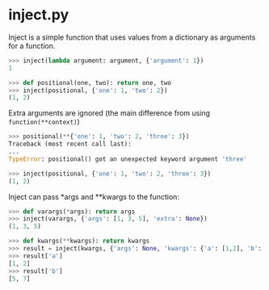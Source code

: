 inject.py
=========

Inject is a simple function that uses values from a dictionary as arguments for a function.

```python
>>> inject(lambda argument: argument, {'argument': 1})
1

>>> def positional(one, two): return one, two
>>> inject(positional, {'one': 1, 'two': 2})
(1, 2)
```

Extra arguments are ignored (the main difference from using
`function(**context)`)

```python
>>> positional(**{'one': 1, 'two': 2, 'three': 3})
Traceback (most recent call last):
...
TypeError: positional() got an unexpected keyword argument 'three'

>>> inject(positional, {'one': 1, 'two': 2, 'three': 3})
(1, 2)
```

Inject can pass *args and **kwargs to the function:

```python
>>> def varargs(*args): return args
>>> inject(varargs, {'args': [1, 3, 5], 'extra': None})
(1, 3, 5)

>>> def kwargs(**kwargs): return kwargs
>>> result = inject(kwargs, {'args': None, 'kwargs': {'a': [1,2], 'b': [5,7]}})
>>> result['a']
[1, 2]
>>> result['b']
[5, 7]
```
